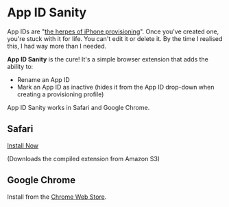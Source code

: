 # App ID Sanity

App IDs are "[the herpes of iPhone provisioning][so-herpes]". Once you've created one, you're
stuck with it for life. You can't edit it or delete it. By the time I realised this, I had way
more than I needed.

**App ID Sanity** is the cure! It's a simple browser extension that adds the ability to:

  * Rename an App ID
  * Mark an App ID as inactive (hides it from the App ID drop-down when creating a provisioning profile)

App ID Sanity works in Safari and Google Chrome.

## Safari

[Install Now][safari-latest] 

(Downloads the compiled extension from Amazon S3)

## Google Chrome

Install from the [Chrome Web Store][chrome-webstore].

[chrome-webstore]: https://chrome.google.com/webstore/detail/dleofkjfblmgcedmhdankbcmhonjndne
[so-herpes]: http://stackoverflow.com/questions/3004833/how-to-remove-app-ids-from-iphone-provisioning-portal/3004867#3004867
[downloads]: https://github.com/simonwhitaker/app-id-sanity/downloads
[safari-latest]: https://s3.amazonaws.com/app-id-sanity/app-id-sanity-1.6.safariextz
